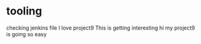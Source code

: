 # tooling
checking jenkins file
I love project9
This is getting interesting 
hi my project9 is going so easy 
